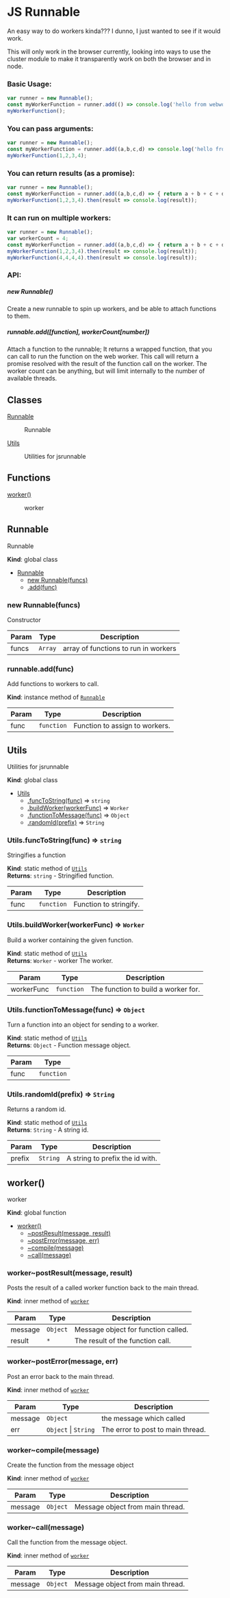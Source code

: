 # JS Runnable

An easy way to do workers kinda??? I dunno, I just wanted to see if it would work.

This will only work in the browser currently, looking into ways to use the cluster module to make it transparently work on both the browser and in node.

### Basic Usage: 
```javascript
var runner = new Runnable();
const myWorkerFunction = runner.add(() => console.log('hello from webworker'));
myWorkerFunction();
```

### You can pass arguments:
```javascript
var runner = new Runnable();
const myWorkerFunction = runner.add((a,b,c,d) => console.log('hello from webworker', a, b, c, d));
myWorkerFunction(1,2,3,4);
```

### You can return results (as a promise):
```javascript
var runner = new Runnable();
const myWorkerFunction = runner.add((a,b,c,d) => { return a + b + c + d; });
myWorkerFunction(1,2,3,4).then(result => console.log(result));
```

### It can run on multiple workers:
```javascript
var runner = new Runnable();
var workerCount = 4;
const myWorkerFunction = runner.add((a,b,c,d) => { return a + b + c + d; }, workerCount);
myWorkerFunction(1,2,3,4).then(result => console.log(result));
myWorkerFunction(4,4,4,4).then(result => console.log(result));
```

### API:
##### new Runnable()
Create a new runnable to spin up workers, and be able to attach functions to them.
##### runnable.add([function], workerCount[number])
Attach a function to the runnable;
It returns a wrapped function, that you can call to run the function on the web worker. 
This call will return a promise resolved with the result of the function call on the worker.
The worker count can be anything, but will limit internally to the number of available threads.

## Classes

<dl>
<dt><a href="#Runnable">Runnable</a></dt>
<dd><p>Runnable</p>
</dd>
<dt><a href="#Utils">Utils</a></dt>
<dd><p>Utilities for jsrunnable</p>
</dd>
</dl>

## Functions

<dl>
<dt><a href="#worker">worker()</a></dt>
<dd><p>worker</p>
</dd>
</dl>

<a name="Runnable"></a>

## Runnable
Runnable

**Kind**: global class  

* [Runnable](#Runnable)
    * [new Runnable(funcs)](#new_Runnable_new)
    * [.add(func)](#Runnable+add)

<a name="new_Runnable_new"></a>

### new Runnable(funcs)
Constructor


| Param | Type | Description |
| --- | --- | --- |
| funcs | <code>Array</code> | array of functions to run in workers |

<a name="Runnable+add"></a>

### runnable.add(func)
Add functions to workers to call.

**Kind**: instance method of [<code>Runnable</code>](#Runnable)  

| Param | Type | Description |
| --- | --- | --- |
| func | <code>function</code> | Function to assign to workers. |

<a name="Utils"></a>

## Utils
Utilities for jsrunnable

**Kind**: global class  

* [Utils](#Utils)
    * [.funcToString(func)](#Utils.funcToString) ⇒ <code>string</code>
    * [.buildWorker(workerFunc)](#Utils.buildWorker) ⇒ <code>Worker</code>
    * [.functionToMessage(func)](#Utils.functionToMessage) ⇒ <code>Object</code>
    * [.randomId(prefix)](#Utils.randomId) ⇒ <code>String</code>

<a name="Utils.funcToString"></a>

### Utils.funcToString(func) ⇒ <code>string</code>
Stringifies a function

**Kind**: static method of [<code>Utils</code>](#Utils)  
**Returns**: <code>string</code> - Stringified function.  

| Param | Type | Description |
| --- | --- | --- |
| func | <code>function</code> | Function to stringify. |

<a name="Utils.buildWorker"></a>

### Utils.buildWorker(workerFunc) ⇒ <code>Worker</code>
Build a worker containing the given function.

**Kind**: static method of [<code>Utils</code>](#Utils)  
**Returns**: <code>Worker</code> - worker The worker.  

| Param | Type | Description |
| --- | --- | --- |
| workerFunc | <code>function</code> | The function to build a worker for. |

<a name="Utils.functionToMessage"></a>

### Utils.functionToMessage(func) ⇒ <code>Object</code>
Turn a function into an object for sending to a worker.

**Kind**: static method of [<code>Utils</code>](#Utils)  
**Returns**: <code>Object</code> - Function message object.  

| Param | Type |
| --- | --- |
| func | <code>function</code> | 

<a name="Utils.randomId"></a>

### Utils.randomId(prefix) ⇒ <code>String</code>
Returns a random id.

**Kind**: static method of [<code>Utils</code>](#Utils)  
**Returns**: <code>String</code> - A string id.  

| Param | Type | Description |
| --- | --- | --- |
| prefix | <code>String</code> | A string to prefix the id with. |

<a name="worker"></a>

## worker()
worker

**Kind**: global function  

* [worker()](#worker)
    * [~postResult(message, result)](#worker..postResult)
    * [~postError(message, err)](#worker..postError)
    * [~compile(message)](#worker..compile)
    * [~call(message)](#worker..call)

<a name="worker..postResult"></a>

### worker~postResult(message, result)
Posts the result of a called worker function back to the main thread.

**Kind**: inner method of [<code>worker</code>](#worker)  

| Param | Type | Description |
| --- | --- | --- |
| message | <code>Object</code> | Message object for function called. |
| result | <code>\*</code> | The result of the function call. |

<a name="worker..postError"></a>

### worker~postError(message, err)
Post an error back to the main thread.

**Kind**: inner method of [<code>worker</code>](#worker)  

| Param | Type | Description |
| --- | --- | --- |
| message | <code>Object</code> | the message which called |
| err | <code>Object</code> \| <code>String</code> | The error to post to main thread. |

<a name="worker..compile"></a>

### worker~compile(message)
Create the function from the message object

**Kind**: inner method of [<code>worker</code>](#worker)  

| Param | Type | Description |
| --- | --- | --- |
| message | <code>Object</code> | Message object from main thread. |

<a name="worker..call"></a>

### worker~call(message)
Call the function from the message object.

**Kind**: inner method of [<code>worker</code>](#worker)  

| Param | Type | Description |
| --- | --- | --- |
| message | <code>Object</code> | Message object from main thread. |

